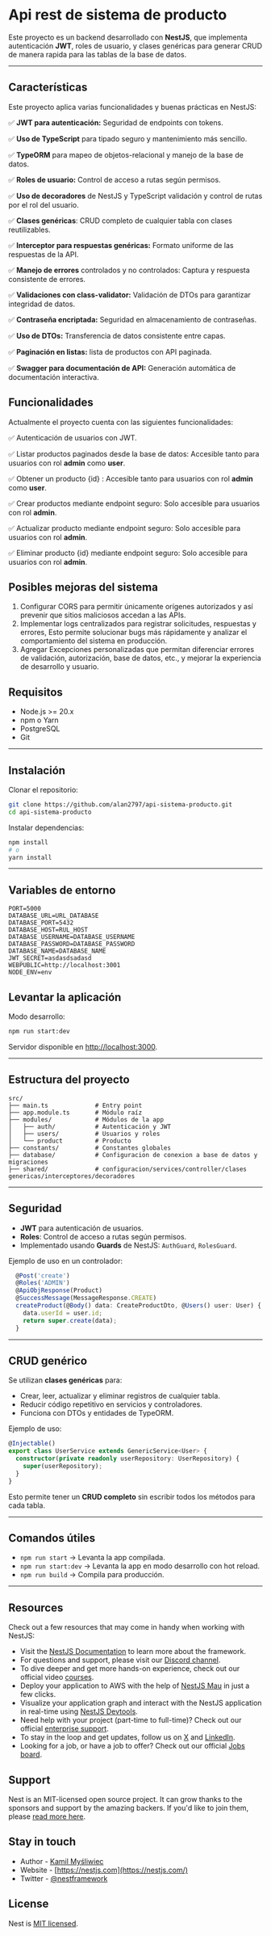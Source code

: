 # Api rest de sistema de producto

Este proyecto es un backend desarrollado con **NestJS**, que implementa autenticación **JWT**, roles de usuario, y clases genéricas para generar CRUD de manera rapida para las tablas de la base de datos.

---

## Características

Este proyecto aplica varias funcionalidades y buenas prácticas en NestJS:

✅ **JWT para autenticación:** Seguridad de endpoints con tokens.

✅ **Uso de TypeScript** para tipado seguro y mantenimiento más sencillo.

✅ **TypeORM** para mapeo de objetos-relacional y manejo de la base de datos.

✅ **Roles de usuario:** Control de acceso a rutas según permisos.

✅ **Uso de decoradores** de NestJS y TypeScript validación y control de rutas por el rol del usuario.

✅ **Clases genéricas**: CRUD completo de cualquier tabla con clases reutilizables.

✅ **Interceptor para respuestas genéricas:** Formato uniforme de las respuestas de la API.

✅ **Manejo de errores** controlados y no controlados: Captura y respuesta consistente de errores.

✅ **Validaciones con class-validator:** Validación de DTOs para garantizar integridad de datos.

✅ **Contraseña encriptada:** Seguridad en almacenamiento de contraseñas.

✅ **Uso de DTOs:** Transferencia de datos consistente entre capas.

✅ **Paginación en listas:** lista de productos con API paginada.

✅ **Swagger para documentación de API:** Generación automática de documentación interactiva.

## Funcionalidades

Actualmente el proyecto cuenta con las siguientes funcionalidades:

✅ Autenticación de usuarios con JWT.

✅ Listar productos paginados desde la base de datos: Accesible tanto para usuarios con rol **admin** como **user**.

✅ Obtener un producto {id} : Accesible tanto para usuarios con rol **admin** como **user**.

✅ Crear productos mediante endpoint seguro: Solo accesible para usuarios con rol **admin**.

✅ Actualizar producto mediante endpoint seguro: Solo accesible para usuarios con rol **admin**.

✅ Eliminar producto {id} mediante endpoint seguro: Solo accesible para usuarios con rol **admin**.

## Posibles mejoras del sistema

1. Configurar CORS para permitir únicamente orígenes autorizados y así prevenir que sitios maliciosos accedan a las APIs.
2. Implementar logs centralizados para registrar solicitudes, respuestas y errores,
   Esto permite solucionar bugs más rápidamente y analizar el comportamiento del sistema en producción.
3. Agregar Excepciones personalizadas que permitan diferenciar errores de validación, autorización, base de datos, etc., y mejorar la experiencia de desarrollo y usuario.

## Requisitos

- Node.js >= 20.x
- npm o Yarn
- PostgreSQL
- Git

---

## Instalación

Clonar el repositorio:

```bash
git clone https://github.com/alan2797/api-sistema-producto.git
cd api-sistema-producto
```

Instalar dependencias:

```bash
npm install
# o
yarn install
```

---

## Variables de entorno

```env
PORT=5000
DATABASE_URL=URL_DATABASE
DATABASE_PORT=5432
DATABASE_HOST=RUL_HOST
DATABASE_USERNAME=DATABASE_USERNAME
DATABASE_PASSWORD=DATABASE_PASSWORD
DATABASE_NAME=DATABASE_NAME
JWT_SECRET=asdasdsadasd
WEBPUBLIC=http://localhost:3001
NODE_ENV=env
```

## Levantar la aplicación

Modo desarrollo:

```bash
npm run start:dev
```

Servidor disponible en [http://localhost:3000](http://localhost:3000).

---

## Estructura del proyecto

```
src/
├── main.ts             # Entry point
├── app.module.ts       # Módulo raíz
├── modules/            # Módulos de la app
│   ├── auth/           # Autenticación y JWT
│   ├── users/          # Usuarios y roles
│   └── product         # Producto
├── constants/          # Constantes globales
├── database/           # Configuracion de conexion a base de datos y migraciones
├── shared/             # configuracion/services/controller/clases genericas/interceptores/decoradores
```

---

## Seguridad

- **JWT** para autenticación de usuarios.
- **Roles**: Control de acceso a rutas según permisos.
- Implementado usando **Guards** de NestJS: `AuthGuard`, `RolesGuard`.

Ejemplo de uso en un controlador:

```ts
  @Post('create')
  @Roles('ADMIN')
  @ApiObjResponse(Product)
  @SuccessMessage(MessageResponse.CREATE)
  createProduct(@Body() data: CreateProductDto, @Users() user: User) {
    data.userId = user.id;
    return super.create(data);
  }
```

---

## CRUD genérico

Se utilizan **clases genéricas** para:

- Crear, leer, actualizar y eliminar registros de cualquier tabla.
- Reducir código repetitivo en servicios y controladores.
- Funciona con DTOs y entidades de TypeORM.

Ejemplo de uso:

```ts
@Injectable()
export class UserService extends GenericService<User> {
  constructor(private readonly userRepository: UserRepository) {
    super(userRepository);
  }
}
```

Esto permite tener un **CRUD completo** sin escribir todos los métodos para cada tabla.

---

## Comandos útiles

- `npm run start` → Levanta la app compilada.
- `npm run start:dev` → Levanta la app en modo desarrollo con hot reload.
- `npm run build` → Compila para producción.

---

## Resources

Check out a few resources that may come in handy when working with NestJS:

- Visit the [NestJS Documentation](https://docs.nestjs.com) to learn more about the framework.
- For questions and support, please visit our [Discord channel](https://discord.gg/G7Qnnhy).
- To dive deeper and get more hands-on experience, check out our official video [courses](https://courses.nestjs.com/).
- Deploy your application to AWS with the help of [NestJS Mau](https://mau.nestjs.com) in just a few clicks.
- Visualize your application graph and interact with the NestJS application in real-time using [NestJS Devtools](https://devtools.nestjs.com).
- Need help with your project (part-time to full-time)? Check out our official [enterprise support](https://enterprise.nestjs.com).
- To stay in the loop and get updates, follow us on [X](https://x.com/nestframework) and [LinkedIn](https://linkedin.com/company/nestjs).
- Looking for a job, or have a job to offer? Check out our official [Jobs board](https://jobs.nestjs.com).

## Support

Nest is an MIT-licensed open source project. It can grow thanks to the sponsors and support by the amazing backers. If you'd like to join them, please [read more here](https://docs.nestjs.com/support).

## Stay in touch

- Author - [Kamil Myśliwiec](https://twitter.com/kammysliwiec)
- Website - [https://nestjs.com](https://nestjs.com/)
- Twitter - [@nestframework](https://twitter.com/nestframework)

## License

Nest is [MIT licensed](https://github.com/nestjs/nest/blob/master/LICENSE).
